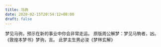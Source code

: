 ```yaml
---
title: 马驹
date: 2020-02-15T20:54:12+08:00
draft: false
---
```


梦见马驹，预示在新的事业中你会非常走运。
原版周公解梦：梦见马駒者，凶。
《敦煌本梦书》梦驹，吉。
此梦主生男必浚《梦林玄解》